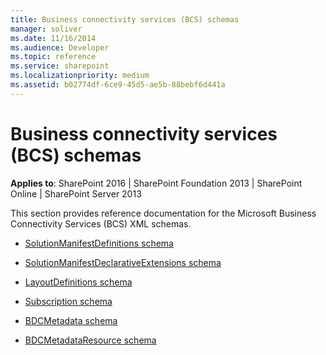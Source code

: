```yaml
---
title: Business connectivity services (BCS) schemas
manager: soliver
ms.date: 11/16/2014
ms.audience: Developer
ms.topic: reference
ms.service: sharepoint
ms.localizationpriority: medium
ms.assetid: b02774df-6ce9-45d5-ae5b-88bebf6d441a
---
```


# Business connectivity services (BCS) schemas

**Applies to**: SharePoint 2016 | SharePoint Foundation 2013 | SharePoint Online | SharePoint Server 2013

This section provides reference documentation for the Microsoft Business Connectivity Services (BCS) XML schemas.

- [SolutionManifestDefinitions schema](solutionmanifestdefinitions-schema.md)

- [SolutionManifestDeclarativeExtensions schema](solutionmanifestdeclarativeextensions-schema.md)

- [LayoutDefinitions schema](layoutdefinitions-schema.md)

- [Subscription schema](subscription-schema.md)

- [BDCMetadata schema](bdcmetadata-schema.md)

- [BDCMetadataResource schema](bdcmetadataresource-schema.md)

<!-- [BDCSchemaAnnotations schema](https://msdn.microsoft.com/library/e4d88dcb-07c2-dffb-a219-e0b224522e33.aspx)-->

 





